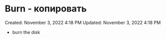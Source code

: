 # Burn - копировать

Created: November 3, 2022 4:18 PM
Updated: November 3, 2022 4:18 PM

- burn the disk